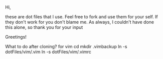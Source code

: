 Hi,

these are dot files that I use. Feel free to fork and use them for your self.
If they don't work for you don't blame me.
As always, I couldn't have done this alone, so thank you for your input

Greetings!

What to do after cloning?
for vim
	cd 
	mkdir .vimbackup
	ln -s dotFiles/vim/.vim 
	ln -s dotFiles/vim/.vimrc
